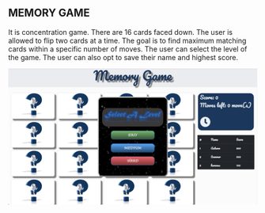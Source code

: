 MEMORY GAME
------------------------------
It is concentration game.
There are 16 cards faced down.
The user is allowed to flip two cards at a time.
The goal is to find maximum matching cards within a specific number of moves.
The user can select the level of the game.
The user can also opt to save their name and highest score.

![Screenshot](./assets/memoryGamePage.png)
